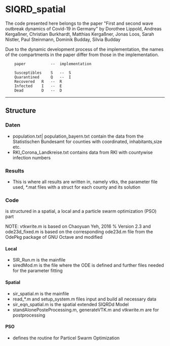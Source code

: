 # SIQRD_spatial

The code presented here belongs to the paper "First and second wave outbreak dynamics of Covid-19 in Germany" 
by Dorothee Lippold, Andreas Kergaßner, Christian Burkhardt, Matthias Kergaßner, Jonas Loos, Sarah Nistler, Paul Steinmann, Dominik Budday, Silvia Budday


Due to the dynamic development process of the implementation, the names of the 
compartments in the paper differ from those in the implementation.

		paper 			--	implementation

		Susceptibles	S 	--	S
		Quarantined 	Q 	--	I
		Recovered 	R 	--	R
		Infected 	I 	--	E
		Dead 		D	--	D

---------------------------------------------------------------------
## Structure

### Daten
* population.txt| population_bayern.txt contain the data from the Statistischen Bundesamt for counties with coordinated, inhabitants,size etc.
* RKI_Corona_Landkreise.txt contains data from RKI with countywise infection numbers
	
### Results
* This is where all results are written in, namely vtks, the parameter file used, *.mat files with a struct for each county and its solution

### Code
is structured in a spatial, a local and a particle swarm optimization (PSO) part

NOTE:
vtkwrite.m is based on Chaoyuan Yeh, 2016  %  Version 2.3 and 
ode23d_fixed.m is based on the corresponding ode23d.m file from the OdePkg package of GNU Octave and modified


#### Local
* SIR_Run.m is the mainfile
* siredMod.m is the file where the ODE is defined and further files needed for the parameter fitting

#### Spatial
* sir_spatial.m is the mainfile
* read_*.m and setup_system.m files input and build all necessary data 
* sir_eqn_spatial.m is the spatial extended SIQRDd Model
* standAlonePosteProcessing.m, generateVTK.m and vtkwrite.m are for postprocessing

#### PSO
* defines the routine for Particel Swarm Optimization
	




